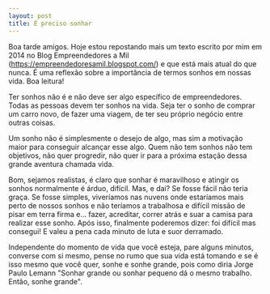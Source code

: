 ```yaml
---
layout: post
title: É preciso sonhar
---
```


Boa tarde amigos. Hoje estou repostando mais um texto escrito por mim em 2014 no Blog Empreendedores a Mil (https://empreendedoresamil.blogspot.com/) e que está mais atual do que nunca. É uma reflexão sobre a importância de termos sonhos em nossas vida. Boa leitura!

Ter sonhos não é e não deve ser algo específico de empreendedores. Todas as pessoas devem ter sonhos na vida. Seja ter o sonho de comprar um carro novo, de fazer uma viagem, de ter seu próprio negócio entre outras coisas.

Um sonho não é simplesmente o desejo de algo, mas sim a motivação maior para conseguir alcançar esse algo. Quem não tem sonhos não tem objetivos, não quer progredir, não quer ir para a próxima estação dessa grande aventura chamada vida.

Bom, sejamos realistas, é claro que sonhar é maravilhoso e atingir os sonhos normalmente é árduo, difícil. Mas, e dai? Se fosse fácil não teria graça. Se fosse simples, viveríamos nas nuvens onde estaríamos mais perto de nossos sonhos e não teríamos a trabalhosa e difícil missão de pisar em terra firma e... fazer, acreditar, correr atrás e suar a camisa para realizar esse sonho. Após isso, finalmente poderemos dizer: foi difícil mas consegui! E valeu a pena cada minuto de luta e suor derramado.

Independente do momento de vida que você esteja, pare alguns minutos, converse com si mesmo, pense no rumo que sua vida está tomando e se é isso mesmo que você quer, sonhe e sonhe grande, pois como diria Jorge Paulo Lemann "Sonhar grande ou sonhar pequeno dá o mesmo trabalho. Então, sonhe grande".
